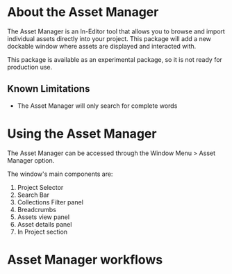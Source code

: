 # About the Asset Manager

The Asset Manager is an In-Editor tool that allows you to browse and import individual assets directly into your project. This package will add a new dockable window where assets are displayed and interacted with.

This package is available as an experimental package, so it is not ready for production use.

## Known Limitations

* The Asset Manager will only search for complete words

# Using the Asset Manager

The Asset Manager can be accessed through the Window Menu > Asset Manager option.

The window's main components are:
1. Project Selector
2. Search Bar
2. Collections Filter panel
3. Breadcrumbs
4. Assets view panel
4. Asset details panel
5. In Project section

# Asset Manager workflows

